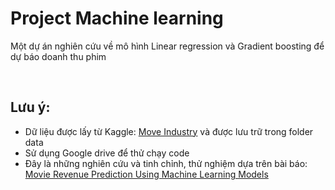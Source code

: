 <h1><b>Project Machine learning</b></h1>
<p>Một dự án nghiên cứu về mô hình Linear regression và Gradient boosting để dự báo doanh thu phim</p>
<br>
<h2>Lưu ý:</h2>
<ul>

  <li>Dữ liệu được lấy từ Kaggle: <a href="https://www.kaggle.com/datasets/danielgrijalvas/movies">Move Industry</a> và được lưu trữ trong folder data</li>
  <li>Sử dụng Google drive để thử chạy code</li>
  <li>Đây là những nghiên cứu và tinh chỉnh, thử nghiệm dựa trên bài báo: <a href="https://arxiv.org/html/2405.11651v1#S10">Movie Revenue Prediction Using Machine Learning Models</a></li>
  
</ul>
